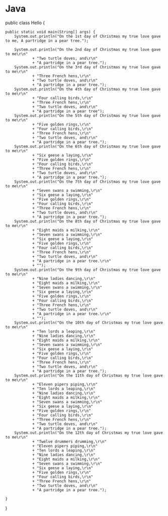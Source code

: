 # Java

public class Hello {

	public static void main(String[] args) {
		System.out.println("On the 1st day of Christmas my true love gave to me, A partridge in a pear tree.");
		
		System.out.println("On the 2nd day of Christmas my true love gave to me\r\n"
				+ "Two turtle doves, and\r\n"
				+ "A partridge in a pear tree.");
		System.out.println("On the 3rd day of Christmas my true love gave to me\r\n"
				+ "Three French hens,\r\n"
				+ "Two turtle doves, and\r\n"
				+ "A partridge in a pear tree.");
		System.out.println("On the 4th day of Christmas my true love gave to me\r\n"
				+ "Four calling birds,\r\n"
				+ "Three French hens,\r\n"
				+ "Two turtle doves, and\r\n"
				+ "A partridge in a pear tree");
		System.out.println("On the 5th day of Christmas my true love gave to me\r\n"
				+ "Five golden rings,\r\n"
				+ "Four calling birds,\r\n"
				+ "Three French hens,\r\n"
				+ "Two turtle doves, and\r\n"
				+ "A partridge in a pear tree.");
		System.out.println("On the 6th day of Christmas my true love gave to me\r\n"
				+ "Six geese a laying,\r\n"
				+ "Five golden rings,\r\n"
				+ "Four calling birds,\r\n"
				+ "Three French hens,\r\n"
				+ "Two turtle doves, and\r\n"
				+ "A partridge in a pear tree.");
		System.out.println("On the 7th day of Christmas my true love gave to me\r\n"
				+ "Seven swans a swimming,\r\n"
				+ "Six geese a laying,\r\n"
				+ "Five golden rings,\r\n"
				+ "Four calling birds,\r\n"
				+ "Three French hens,\r\n"
				+ "Two turtle doves, and\r\n"
				+ "A partridge in a pear tree.");
		System.out.println("On the 8th day of Christmas my true love gave to me\r\n"
				+ "Eight maids a milking,\r\n"
				+ "Seven swans a swimming,\r\n"
				+ "Six geese a laying,\r\n"
				+ "Five golden rings,\r\n"
				+ "Four calling birds,\r\n"
				+ "Three French hens,\r\n"
				+ "Two turtle doves, and\r\n"
				+ "A partridge in a pear tree.\r\n"
				+ "");
		System.out.println("On the 9th day of Christmas my true love gave to me\r\n"
				+ "Nine ladies dancing,\r\n"
				+ "Eight maids a milking,\r\n"
				+ "Seven swans a swimming,\r\n"
				+ "Six geese a laying,\r\n"
				+ "Five golden rings,\r\n"
				+ "Four calling birds,\r\n"
				+ "Three French hens,\r\n"
				+ "Two turtle doves, and\r\n"
				+ "A partridge in a pear tree.\r\n"
				+ "");
		System.out.println("On the 10th day of Christmas my true love gave to me\r\n"
				+ "Ten lords a leaping,\r\n"
				+ "Nine ladies dancing,\r\n"
				+ "Eight maids a milking,\r\n"
				+ "Seven swans a swimming,\r\n"
				+ "Six geese a laying,\r\n"
				+ "Five golden rings,\r\n"
				+ "Four calling birds,\r\n"
				+ "Three French hens,\r\n"
				+ "Two turtle doves, and\r\n"
				+ "A partridge in a pear tree.");
		System.out.println("On the 11th day of Christmas my true love gave to me\r\n"
				+ "Eleven pipers piping,\r\n"
				+ "Ten lords a leaping,\r\n"
				+ "Nine ladies dancing,\r\n"
				+ "Eight maids a milking,\r\n"
				+ "Seven swans a swimming,\r\n"
				+ "Six geese a laying,\r\n"
				+ "Five golden rings,\r\n"
				+ "Four calling birds,\r\n"
				+ "Three French hens,\r\n"
				+ "Two turtle doves, and\r\n"
				+ "A partridge in a pear tree.");
		System.out.println("On the 12th day of Christmas my true love gave to me\r\n"
				+ "Twelve drummers drumming,\r\n"
				+ "Eleven pipers piping,\r\n"
				+ "Ten lords a leaping,\r\n"
				+ "Nine ladies dancing,\r\n"
				+ "Eight maids a milking,\r\n"
				+ "Seven swans a swimming,\r\n"
				+ "Six geese a laying,\r\n"
				+ "Five golden rings,\r\n"
				+ "Four calling birds,\r\n"
				+ "Three French hens,\r\n"
				+ "Two turtle doves, and\r\n"
				+ "A partridge in a pear tree.");

	}

}
